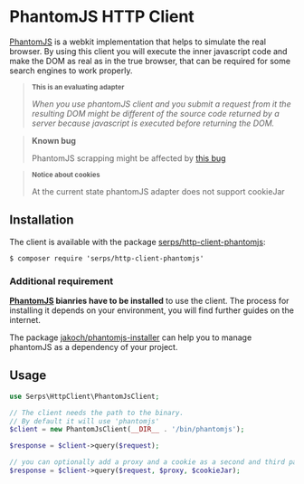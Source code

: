 PhantomJS HTTP Client
=====================

[PhantomJS](http://phantomjs.org/) is a webkit implementation that helps to simulate the real browser.
By using this client you will execute the inner javascript code and make the DOM as real as in the true browser,
that can be required for some search engines to work properly.

> <sub>**This is an evaluating adapter**</sub>
>
> <cite>When you use phantomJS client and you submit a request from it the resulting DOM 
> might be different of the source code returned by a server because
> javascript is executed before returning the DOM.</cite>

> **Known bug**
>
> PhantomJS scrapping might be affected by [this bug](https://github.com/ariya/phantomjs/issues/12750)

> <sub>**Notice about cookies**</sub>
>
> At the current state phantomJS adapter does not support cookieJar

Installation
------------

The client is available with the package 
[serps/http-client-phantomjs](https://packagist.org/packages/serps/http-client-phantomjs): 

``$ composer require 'serps/http-client-phantomjs'``

### Additional requirement

**[PhantomJS](http://phantomjs.org/) bianries have to be installed** to use the client. The process for installing
it depends on your environment, you will find further guides on the internet.

The package [jakoch/phantomjs-installer](https://github.com/jakoch/phantomjs-installer) 
can help you to manage phantomJS as a dependency of your project.

## Usage

```php
use Serps\HttpClient\PhantomJsClient;

// The client needs the path to the binary.
// By default it will use 'phantomjs'
$client = new PhantomJsClient(__DIR__ . '/bin/phantomjs');

$response = $client->query($request);

// you can optionally add a proxy and a cookie as a second and third parameters
$response = $client->query($request, $proxy, $cookieJar);
```
